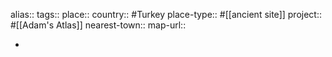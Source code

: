 alias::
tags::
place::
country:: #Turkey 
place-type:: #[[ancient site]] 
project:: #[[Adam's Atlas]] 
nearest-town::
map-url::

-